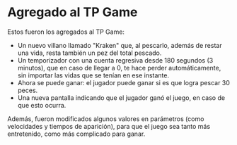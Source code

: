 # Agregado al TP Game
Estos fueron los agregados al TP Game:
- Un nuevo villano llamado "Kraken" que, al pescarlo, además de restar una vida, resta también un pez del total pescado.
- Un temporizador con una cuenta regresiva desde 180 segundos (3 minutos), que en caso de llegar a 0, te hace perder automáticamente, sin importar las vidas que se tenían en ese instante.
- Ahora se puede ganar: el jugador puede ganar si es que logra pescar 30 peces.
- Una nueva pantalla indicando que el jugador ganó el juego, en caso de que esto ocurra.

Además, fueron modificados algunos valores en parámetros (como velocidades y tiempos de aparición), para que el juego sea tanto más entretenido, como más complicado para ganar.
